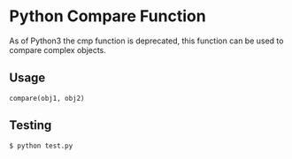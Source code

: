 # Python Compare Function
As of Python3 the cmp function is deprecated, this function can be used to compare complex objects.

## Usage
```
compare(obj1, obj2)
```

## Testing
```
$ python test.py
```
